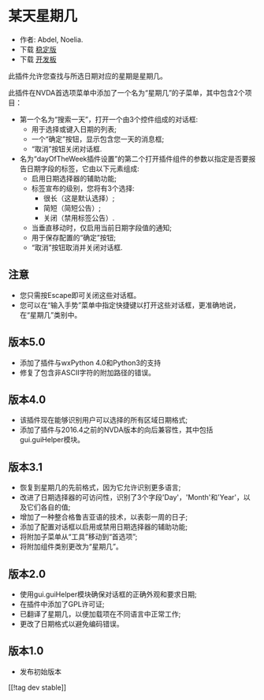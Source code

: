 # 某天星期几 #

*	 作者: Abdel, Noelia.
*	 下载 [稳定版][1]
*	 下载 [开发板][2]

此插件允许您查找与所选日期对应的星期是星期几。

此插件在NVDA首选项菜单中添加了一个名为“星期几”的子菜单，其中包含2个项目：


*	第一个名为“搜索一天”，打开一个由3个控件组成的对话框:
	*	用于选择或键入日期的列表;
	*	一个“确定”按钮，显示包含您一天的消息框;
	*	“取消”按钮关闭对话框.
*	名为“dayOfTheWeek插件设置”的第二个打开插件组件的参数以指定是否要报告日期字段的标签，它由以下元素组成:
	*	启用日期选择器的辅助功能;
	*	标签宣布的级别，您将有3个选择:
		*	很长（这是默认选择）;
		*	简短（简短公告）;
		*	关闭（禁用标签公告）.
	*	当垂直移动时，仅启用当前日期字段值的通知;
	*	用于保存配置的“确定”按钮;
	*	“取消”按钮取消并关闭对话框.


## 注意 ##

*	 您只需按Escape即可关闭这些对话框。
*	 您可以在“输入手势”菜单中指定快捷键以打开这些对话框，更准确地说，在“星期几”类别中。

## 版本5.0 ##

*	 添加了插件与wxPython 4.0和Python3的支持
*	 修复了包含非ASCII字符的附加路径的错误。

## 版本4.0 ##

*	 该插件现在能够识别用户可以选择的所有区域日期格式;
*	 添加了插件与2016.4之前的NVDA版本的向后兼容性，其中包括gui.guiHelper模块。

## 版本3.1 ##

*	 恢复到星期几的先前格式，因为它允许识别更多语言;
*	 改进了日期选择器的可访问性，识别了3个字段'Day'，'Month'和'Year'，以及它们各自的值;
*	 增加了一种整合格鲁吉亚语的技术，以表彰一周的日子;
*	 添加了配置对话框以启用或禁用日期选择器的辅助功能;
*	 将附加子菜单从“工具”移动到“首选项”;
*	 将附加组件类别更改为“星期几”。

## 版本2.0 ##

*	 使用gui.guiHelper模块确保对话框的正确外观和要求日期;
*	 在插件中添加了GPL许可证;
*	 已翻译了星期几，以便加载项在不同语言中正常工作;
*	 更改了日期格式以避免编码错误。

## 版本1.0 ##

*	 发布初始版本

[[!tag dev stable]]

[1]: https://addons.nvda-project.org/files/get.php?file=dw

[2]: https://addons.nvda-project.org/files/get.php?file=dw-dev
